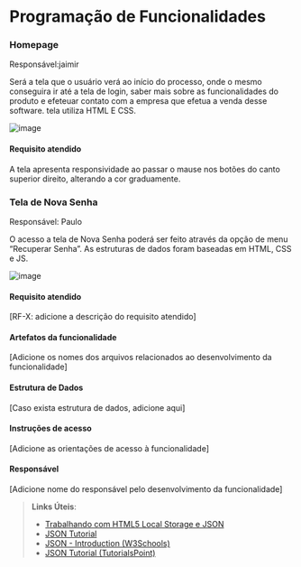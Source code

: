 # Programação de Funcionalidades

### Homepage

Responsável:jaimir

Será a tela que o usuário verá ao início do processo, onde o mesmo conseguira ir até a tela de login, saber mais sobre as funcionalidades do produto e efeteuar contato com a empresa que efetua a venda desse software.
tela utiliza HTML E CSS.

![image](https://github.com/ICEI-PUC-Minas-PMV-ADS/pmv-ads-2024-1-e1-proj-web-t3-beveragesentry/assets/126877154/ff10c64e-97ae-461f-873c-32fa04a85be3)



#### Requisito atendido

A tela apresenta responsividade ao passar o mause nos botões do canto superior direito, alterando a cor graduamente.


### Tela de Nova Senha

Responsável: Paulo

O acesso a tela de Nova Senha poderá ser feito através da opção de menu “Recuperar Senha”. As estruturas de dados foram baseadas em HTML, CSS e JS.

![image](https://github.com/ICEI-PUC-Minas-PMV-ADS/pmv-ads-2024-1-e1-proj-web-t3-beveragesentry/assets/164354590/7f935be4-e403-44b2-b7da-85d30f102f05)



#### Requisito atendido

[RF-X: adicione a descrição do requisito atendido]


#### Artefatos da funcionalidade

[Adicione os nomes dos arquivos relacionados ao desenvolvimento da funcionalidade]


#### Estrutura de Dados

[Caso exista estrutura de dados, adicione aqui]


#### Instruções de acesso

[Adicione as orientações de acesso à funcionalidade]


#### Responsável

[Adicione nome do responsável pelo desenvolvimento da funcionalidade]




> **Links Úteis**:
> - [Trabalhando com HTML5 Local Storage e JSON](https://www.devmedia.com.br/trabalhando-com-html5-local-storage-e-json/29045)
> - [JSON Tutorial](https://www.w3resource.com/JSON)
> - [JSON - Introduction (W3Schools)](https://www.w3schools.com/js/js_json_intro.asp)
> - [JSON Tutorial (TutorialsPoint)](https://www.tutorialspoint.com/json/index.htm)

